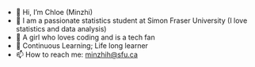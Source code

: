 - 👋 Hi, I’m Chloe (Minzhi)
- 🤩 I am a passionate statistics student at Simon Fraser University (I love statistics and data analysis)
- 👀 A girl who loves coding and is a tech fan
- 🌱 Continuous Learning; Life long learner
- 📫 How to reach me: minzhih@sfu.ca

<!---
minzhih/minzhih is a ✨ special ✨ repository because its `README.md` (this file) appears on your GitHub profile.
You can click the Preview link to take a look at your changes.
--->
